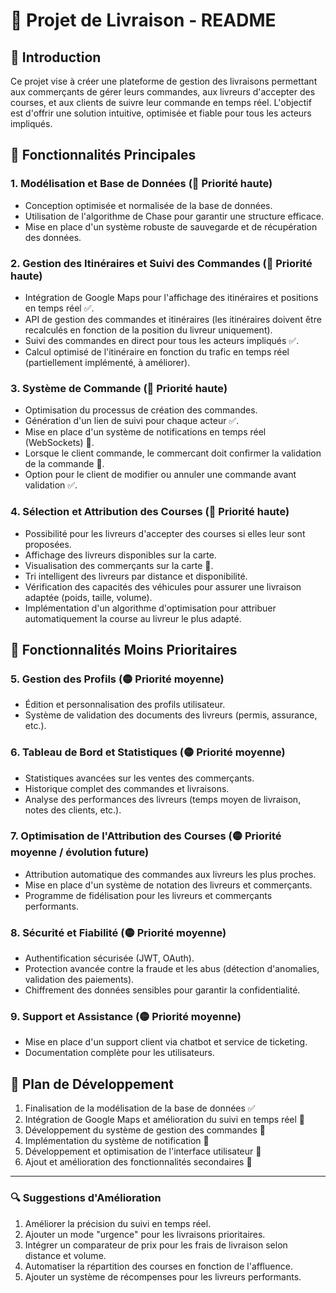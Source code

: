 # 🚚 Projet de Livraison - README

## 📌 Introduction

Ce projet vise à créer une plateforme de gestion des livraisons permettant aux commerçants de gérer leurs commandes, aux livreurs d'accepter des courses, et aux clients de suivre leur commande en temps réel. L'objectif est d'offrir une solution intuitive, optimisée et fiable pour tous les acteurs impliqués.

## 🚀 Fonctionnalités Principales

### 1. **Modélisation et Base de Données** (🔴 Priorité haute)

-   Conception optimisée et normalisée de la base de données.
-   Utilisation de l'algorithme de Chase pour garantir une structure efficace.
-   Mise en place d'un système robuste de sauvegarde et de récupération des données.

### 2. **Gestion des Itinéraires et Suivi des Commandes** (🔴 Priorité haute)

-   Intégration de Google Maps pour l'affichage des itinéraires et positions en temps réel ✅.
-   API de gestion des commandes et itinéraires (les itinéraires doivent être recalculés en fonction de la position du livreur uniquement).
-   Suivi des commandes en direct pour tous les acteurs impliqués ✅.
-   Calcul optimisé de l'itinéraire en fonction du trafic en temps réel (partiellement implémenté, à améliorer).

### 3. **Système de Commande** (🔴 Priorité haute)

-   Optimisation du processus de création des commandes.
-   Génération d'un lien de suivi pour chaque acteur ✅.
-   Mise en place d'un système de notifications en temps réel (WebSockets) 📌.
-   Lorsque le client commande, le commercant doit confirmer la validation de la commande 📌.
-   Option pour le client de modifier ou annuler une commande avant validation ✅.

### 4. **Sélection et Attribution des Courses** (🔴 Priorité haute)

-   Possibilité pour les livreurs d'accepter des courses si elles leur sont proposées.
-   Affichage des livreurs disponibles sur la carte.
-   Visualisation des commerçants sur la carte 📌.
-   Tri intelligent des livreurs par distance et disponibilité.
-   Vérification des capacités des véhicules pour assurer une livraison adaptée (poids, taille, volume).
-   Implémentation d'un algorithme d'optimisation pour attribuer automatiquement la course au livreur le plus adapté.

## 🔹 Fonctionnalités Moins Prioritaires

### 5. **Gestion des Profils** (🟡 Priorité moyenne)

-   Édition et personnalisation des profils utilisateur.
-   Système de validation des documents des livreurs (permis, assurance, etc.).

### 6. **Tableau de Bord et Statistiques** (🟡 Priorité moyenne)

-   Statistiques avancées sur les ventes des commerçants.
-   Historique complet des commandes et livraisons.
-   Analyse des performances des livreurs (temps moyen de livraison, notes des clients, etc.).

### 7. **Optimisation de l'Attribution des Courses** (🟡 Priorité moyenne / évolution future)

-   Attribution automatique des commandes aux livreurs les plus proches.
-   Mise en place d'un système de notation des livreurs et commerçants.
-   Programme de fidélisation pour les livreurs et commerçants performants.

### 8. **Sécurité et Fiabilité** (🟡 Priorité moyenne)

-   Authentification sécurisée (JWT, OAuth).
-   Protection avancée contre la fraude et les abus (détection d'anomalies, validation des paiements).
-   Chiffrement des données sensibles pour garantir la confidentialité.

### 9. **Support et Assistance** (🟡 Priorité moyenne)

-   Mise en place d'un support client via chatbot et service de ticketing.
-   Documentation complète pour les utilisateurs.

## 📅 Plan de Développement

1. Finalisation de la modélisation de la base de données ✅
2. Intégration de Google Maps et amélioration du suivi en temps réel 📌
3. Développement du système de gestion des commandes 📌
4. Implémentation du système de notification 📌
5. Développement et optimisation de l'interface utilisateur 📌
6. Ajout et amélioration des fonctionnalités secondaires 📌

---

### 🔍 Suggestions d'Amélioration

1. Améliorer la précision du suivi en temps réel.
2. Ajouter un mode "urgence" pour les livraisons prioritaires.
3. Intégrer un comparateur de prix pour les frais de livraison selon distance et volume.
4. Automatiser la répartition des courses en fonction de l'affluence.
5. Ajouter un système de récompenses pour les livreurs performants.
